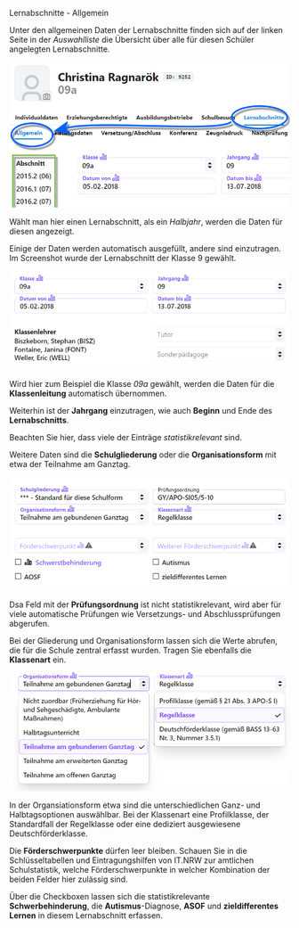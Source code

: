 Lernabschnitte - Allgemein

Unter den allgemeinen Daten der Lernabschnitte finden sich auf der linken Seite in der *Auswahlliste* die Übersicht über alle für diesen Schüler angelegten Lernabschnitte.

![Übersicht über Lernabschnitte](./graphics/SVWS_schueler_lernabschnitte_allgemein.png "Die Liste der Lernabschnitte und die Daten zum aktuell gewählten Abschnitt.")

Wählt man hier einen Lernabschnitt, als ein *Halbjahr*, werden die Daten für diesen angezeigt.

Einige der Daten werden automatisch ausgefüllt, andere sind einzutragen. Im Screenshot wurde der Lernabschnitt der Klasse 9 gewählt.

![Daten zur Klasse 9 bei dieser Schülern](./graphics/SVWS_schueler_lernabschnitte_klassendaten.png "Die Klassendaten sind teilweise direkt eingetragen, teilweise übernommen.")

Wird hier zum Beispiel die Klasse *09a* gewählt, werden die Daten für die **Klassenleitung** automatisch übernommen.

Weiterhin ist der **Jahrgang** einzutragen, wie auch **Beginn** und Ende des **Lernabschnitts**.

Beachten Sie hier, dass viele der Einträge *statistikrelevant* sind.

Weitere Daten sind die **Schulgliederung** oder die **Organisationsform** mit etwa der Teilnahme am Ganztag.

![Daten zur Schulgliederung, Organisationsform, Klassenart, Schwerbehinderung und so weiter](./graphics/SVWS_schueler_lernabschnitte_schulgliederung_usw.png "Tragen Sie weitere - statistikrelevante - Informationen ein.")

Dsa Feld mit der **Prüfungsordnung** ist nicht statistikrelevant, wird aber für viele automatische Prüfungen wie Versetzungs- und Abschlussprüfungen abgerufen.

Bei der Gliederung und Organisationsform lassen sich die Werte abrufen, die für die Schule zentral erfasst wurden. Tragen Sie ebenfalls die **Klassenart** ein.

![Mögliche Einträge in den Feldern "Organisationsform" und "Klassenart"](./graphics/SVWS_schueler_lernabschnitte_auswahlfelder.png "Mögliche Einträge der Dropdown-Felder für Organisatiosnform und Klassenart.")

In der Organsiationsform etwa sind die unterschiedlichen Ganz- und Halbtagsoptionen auswählbar. Bei der Klassenart eine Profilklasse, der Standardfall der Regelklasse oder eine dediziert ausgewiesene Deutschförderklasse.

Die **Förderschwerpunkte** dürfen leer bleiben. Schauen Sie in die Schlüsseltabellen und Eintragungshilfen von IT.NRW zur amtlichen Schulstatistik, welche Förderschwerpunkte in welcher Kombination der beiden Felder hier zulässig sind.

Über die Checkboxen lassen sich die statistikrelevante **Schwerbehinderung**, die **Autismus**-Diagnose, **ASOF** und **zieldifferentes Lernen** in diesem Lernabschnitt erfassen.